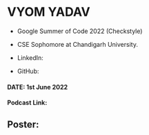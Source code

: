 # VYOM YADAV

- Google Summer of Code 2022 (Checkstyle)
- CSE Sophomore at Chandigarh University.

- LinkedIn:
- GitHub:

#### DATE: 1st June 2022
#### Podcast Link: 

## Poster:
